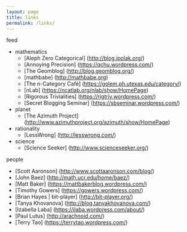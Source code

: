 ```yaml
---
layout: page
title: links
permalink: /links/
---
```


feed

- mathematics
    + [Aleph Zero Categorical] (http://blog.jpolak.org/)
    + [Annoying Precision] (https://qchu.wordpress.com/)
    + [The Geomblog] (http://blog.geomblog.org/)
    + [mathbabe] (http://mathbabe.org)
    + [The n-Category Café] (https://golem.ph.utexas.edu/category/)
    + [nLab] (https://ncatlab.org/nlab/show/HomePage)
    + [Rigorous Trivialities] (https://rigtriv.wordpress.com/)
    + [Secret Blogging Seminar] (https://sbseminar.wordpress.com/)
- planet
    + [The Azimuth Project] (http://www.azimuthproject.org/azimuth/show/HomePage)
- rationality
    + [LessWrong] (http://lesswrong.com/)
- science
    + [Science Seeker] (http://www.scienceseeker.org/)

people

- [Scott Aaronson] (http://www.scottaaronson.com/blog/)
- [John Baez] (http://math.ucr.edu/home/baez/)
- [Matt Baker] (https://mattbakerblog.wordpress.com/)
- [Timothy Gowers] (https://gowers.wordpress.com/)
- [Brian Hayes | bit-player] (http://bit-player.org/)
- [Tanya Khovanova] (http://blog.tanyakhovanova.com/)
- [Izabella Laba] (https://ilaba.wordpress.com/about/)
- [Paul Lutus] (http://arachnoid.com/)
- [Terry Tao] (https://terrytao.wordpress.com/)
